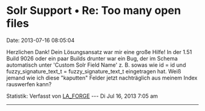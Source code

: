 Solr Support • Re: Too many open files
======================================

Date: 2013-07-16 08:05:04

Herzlichen Dank! Dein Lösungsansatz war mir eine große Hilfe! In der
1.51 Build 9026 oder ein paar Builds drunter war ein Bug, der im Schema
automatisch unter \'Custom Solr Field Name\' z. B. sowas wie id = id und
fuzzy\_signature\_text\_t = fuzzy\_signature\_text\_t eingetragen hat.
Weiß jemand wie ich diese \"kaputten\" Felder jetzt nachträglich aus
meinem Index rauswerfen kann?

Statistik: Verfasst von
[LA\_FORGE](http://forum.yacy-websuche.de/memberlist.php?mode=viewprofile&u=324)
--- Di Jul 16, 2013 7:05 am

------------------------------------------------------------------------

